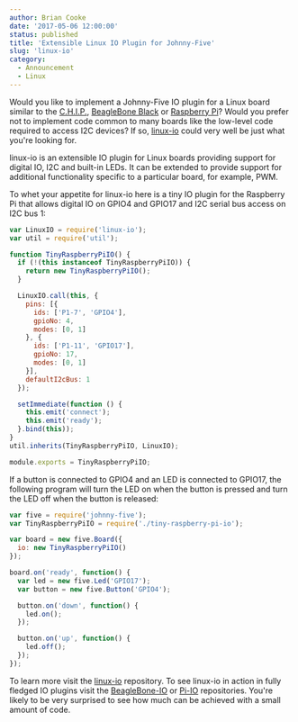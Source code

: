 ```yaml
---
author: Brian Cooke
date: '2017-05-06 12:00:00'
status: published
title: 'Extensible Linux IO Plugin for Johnny-Five'
slug: 'linux-io'
category:
  - Announcement
  - Linux
---
```


Would you like to implement a Johnny-Five IO plugin for a Linux board similar to the [C.H.I.P.](https://getchip.com), [BeagleBone Black](https://beagleboard.org/black) or [Raspberry Pi](https://www.raspberrypi.org/)? Would you prefer not to implement code common to many boards like the low-level code required to access I2C devices? If so, [linux-io](https://github.com/fivdi/linux-io) could very well be just what you're looking for.

linux-io is an extensible IO plugin for Linux boards providing support for digital IO, I2C and built-in LEDs. It can be extended to provide support for additional functionality specific to a particular board, for example, PWM.

To whet your appetite for linux-io here is a tiny IO plugin for the Raspberry Pi that allows digital IO on GPIO4 and GPIO17 and I2C serial bus access on I2C bus 1:

```javascript
var LinuxIO = require('linux-io');
var util = require('util');

function TinyRaspberryPiIO() {
  if (!(this instanceof TinyRaspberryPiIO)) {
    return new TinyRaspberryPiIO();
  }

  LinuxIO.call(this, {
    pins: [{
      ids: ['P1-7', 'GPIO4'],
      gpioNo: 4,
      modes: [0, 1]
    }, {
      ids: ['P1-11', 'GPIO17'],
      gpioNo: 17,
      modes: [0, 1]
    }],
    defaultI2cBus: 1
  });

  setImmediate(function () {
    this.emit('connect');
    this.emit('ready');
  }.bind(this));
}
util.inherits(TinyRaspberryPiIO, LinuxIO);

module.exports = TinyRaspberryPiIO;
```

If a button is connected to GPIO4 and an LED is connected to GPIO17, the following program will turn the LED on when the button is pressed and turn the LED off when the button is released:

```javascript
var five = require('johnny-five');
var TinyRaspberryPiIO = require('./tiny-raspberry-pi-io');

var board = new five.Board({
  io: new TinyRaspberryPiIO()
});

board.on('ready', function() {
  var led = new five.Led('GPIO17');
  var button = new five.Button('GPIO4');

  button.on('down', function() {
    led.on();
  });

  button.on('up', function() {
    led.off();
  });
});
```

To learn more visit the [linux-io](https://github.com/fivdi/linux-io) repository. To see linux-io in action in fully fledged IO plugins visit the [BeagleBone-IO](https://github.com/julianduque/beaglebone-io) or [Pi-IO](https://github.com/fivdi/pi-io) repositories. You're likely to be very surprised to see how much can be achieved with a small amount of code.
